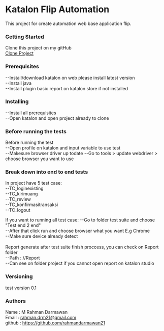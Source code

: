 # Katalon Flip Automation
This project for create automation web base application flip.

### Getting Started
Clone this project on my gitHub<br>
[Clone Project](https://github.com/rahmandarmawan21/quipper.git)

### Prerequisites
--Install/download katalon on web please install latest version<br>
--Install java<br>
--Install plugin basic report on katalon store if not installed<br>

### Installing
--Install all prerequisites<br>
--Open katalon and open project already to clone

### Before running the tests
Before running the test<br>
--Open profile on katalon and input variable to use test<br>
--Makesure browser driver up todate
--Go to tools > update webdriver > choose browser you want to use
### Break down into end to end tests
In project have 5 test case:<br>
--TC_loginexisting<br>
--TC_kirimuang<br>
--TC_review<br>
--TC_konfirmasitransaksi<br>
--TC_logout

If you want to running all test case:
--Go to folder test suite and choose "Test end 2 end"<br>
--After that click run and choose browser what you want E.g Chrome<br>
--Make sure device already detect<br>
<br>
Report generate after test suite finish proccess, you can check on Report folder<br>
--Path : //Report<br>
--Can see on folder project if you cannot open report on katalon studio

### Versioning
test version 0.1
 

### Authors
Name : M Rahman Darmawan<br>
Email : rahman.drm21@gmail.com<br>
github : https://github.com/rahmandarmawan21